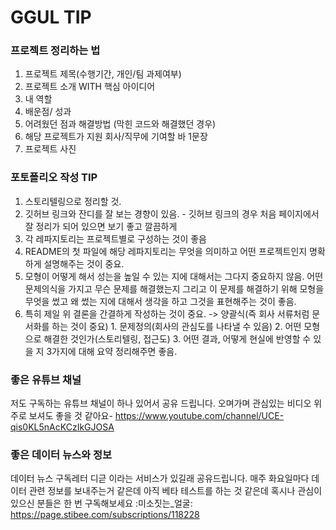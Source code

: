 # GGUL TIP

### 프로젝트 정리하는 법
1) 프로젝트 제목(수행기간, 개인/팀 과제여부)
2) 프로젝트 소개 WITH 핵심 아이디어
3) 내 역할
4) 배운점/ 성과
5) 어려웠던 점과 해결방법 (막힌 코드와 해결했던 경우)
6) 해당 프로젝트가 지원 회사/직무에 기여할 바 1문장
7) 프로젝트 사진 

### 포토폴리오 작성 TIP
1) 스토리텔링으로 정리할 것. 
2) 깃허브 링크와 잔디를 잘 보는 경향이 있음. - 깃허브 링크의 경우 처음 페이지에서 잘 정리가 되어 있으면 보기 좋고 깔끔하게
3) 각 레파지토리는 프로젝트별로 구성하는 것이 좋음
4) README의 첫 파일에 해당 레파지토리는 무엇을 의미하고 어떤 프로젝트인지 명확하게 설명해주는 것이 중요. 
5) 모형이 어떻게 해서 성는을 높일 수 있는 지에 대해서는 그다지 중요하지 않음. 어떤 문제의식을 가지고 무슨 문제를 해결했는지 그리고 이 문제를 해결하기 위해 모형을 무엇을 썼고 왜 썼는 지에 대해서 생각을 하고 그것을 표현해주는 것이 좋음. 
6) 특히 제일 위 결론을 간결하게 작성하는 것이 중요. -> 양괄식(즉 회사 서류처럼 문서화를 하는 것이 중요) 1. 문제정의(회사의 관심도를 나타낼 수 있음) 2. 어떤 모형으로 해결한 것인가(스토리텔링, 접근도) 3. 어떤 결과, 어떻게 현실에 반영할 수 있을 지 3가지에 대해 요약 정리해주면 좋음. 


### 좋은 유튜브 채널 
저도 구독하는 유튜브 채널이 하나 있어서 공유 드립니다. 오며가며 관심있는 비디오 위주로 보셔도 좋을 것 같아요-
https://www.youtube.com/channel/UCE-qis0KL5nAcKCzIkGJOSA

### 좋은 데이터 뉴스와 정보
데이터 뉴스 구독레터 디귿  이라는 서비스가 있길래 공유드립니다. 매주 화요일마다 데이터 관련 정보를 보내주는거 같은데 아직 베타 테스트를 하는 것 같은데 혹시나 관심이 있으신 분들은 한 번 구독해보세요 :미소짓는_얼굴:
https://page.stibee.com/subscriptions/118228
